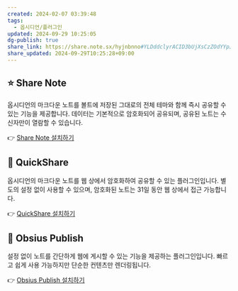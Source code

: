 ```yaml
---
created: 2024-02-07 03:39:48
tags:
  - 옵시디언/플러그인
updated: 2024-09-29 10:25:05
dg-publish: true
share_link: https://share.note.sx/hyjnbnno#YLDddclyrACID3bUjXsCzZOdYYpJ4SSKfOxV24pyRY4
share_updated: 2024-09-29T10:25:28+09:00
---
```


## ⭐ Share Note
옵시디언의 마크다운 노트를 볼트에 저장된 그대로의 전체 테마와 함께 즉시 공유할 수 있는 기능을 제공합니다. 데이터는 기본적으로 암호화되어 공유되며, 공유된 노트는 수신자만이 열람할 수 있습니다.

👉 [Share Note 설치하기](https://obsidian.md/plugins?id=share-note)

## 🔐 QuickShare
옵시디언의 마크다운 노트를 웹 상에서 암호화하여 공유할 수 있는 플러그인입니다. 별도의 설정 없이 사용할 수 있으며, 암호화된 노트는 31일 동안 웹 상에서 접근 가능합니다.

👉 [QuickShare 설치하기](https://obsidian.md/plugins?id=obsidian-quickshare)

##  🚀 Obsius Publish
설정 없이 노트를 간단하게 웹에 게시할 수 있는 기능을 제공하는 플러그인입니다. 빠르고 쉽게 사용 가능하지만 단순한 컨텐츠만 렌더링됩니다.

👉 [Obsius Publish 설치하기](https://obsidian.md/plugins?id=obsius-publish)